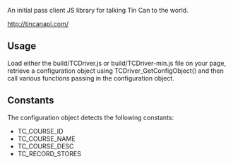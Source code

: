 An initial pass client JS library for talking Tin Can to the world.

http://tincanapi.com/

Usage
-----

Load either the build/TCDriver.js or build/TCDriver-min.js file on your page,
retrieve a configuration object using TCDriver\_GetConfigObject() and then call
various functions passing in the configuration object.

Constants
---------

The configuration object detects the following constants:

* TC\_COURSE\_ID
* TC\_COURSE\_NAME
* TC\_COURSE\_DESC
* TC\_RECORD\_STORES
